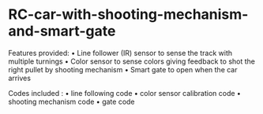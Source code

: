 # RC-car-with-shooting-mechanism-and-smart-gate

Features provided: 
•	Line follower (IR) sensor to sense the track with multiple turnings 
•	Color sensor to sense colors giving feedback to shot the right pullet by shooting mechanism 
•	Smart gate to open when the car arrives 

Codes included :
•	line following code 
•	color sensor calibration code 
•	shooting mechanism code 
•	gate code 
